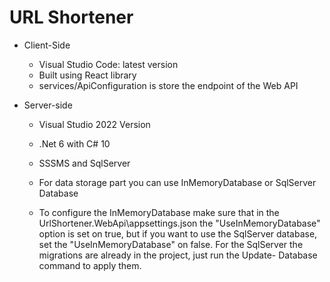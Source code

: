 # URL Shortener

* Client-Side
	* Visual Studio Code: latest version
	* Built using React library
	* services/ApiConfiguration is store the endpoint of the Web API

* Server-side
	* Visual Studio 2022 Version
	* .Net 6 with C# 10
	* SSSMS and SqlServer

	* For data storage part you can use InMemoryDatabase or SqlServer Database

	* To configure the InMemoryDatabase make sure that in the UrlShortener.WebApi\appsettings.json the "UseInMemoryDatabase" option is set on true,
	  but if you want to use the SqlServer database, set the "UseInMemoryDatabase" on false. For the SqlServer the migrations are already in the project, just run the Update-	   Database command to apply them.
